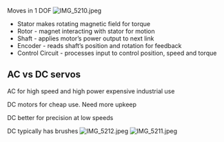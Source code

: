 Moves in 1 DOF
![IMG\_5210.jpeg](Robots/images/IMG_5210.jpeg)

* Stator makes rotating magnetic field for torque
* Rotor - magnet interacting with stator for motion
* Shaft - applies motor’s power output to next link
* Encoder - reads shaft’s position and rotation for feedback
* Control Circuit - processes input to control position, speed and torque

## AC vs DC servos

AC for high speed and high power expensive industrial use

DC motors for cheap use. Need more upkeep

DC better for precision at low speeds

DC typically has brushes
![IMG\_5212.jpeg](Robots/images/IMG_5212.jpeg)
![IMG\_5211.jpeg](Robots/images/IMG_5211.jpeg)
